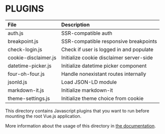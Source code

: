 # PLUGINS

| File                 | Description                              |
|:---------------------|:-----------------------------------------|
| auth.js              | SSR-compatible auth                      |
| breakpoint.js        | SSR-compatible responsive breakpoints    |
| check-login.js       | Check if user is logged in and populate  |
| cookie-disclaimer.js | Initialize cookie disclaimer server-side |
| datetime-picker.js   | Initialize datetime picker component     |
| four-oh-four.js      | Handle nonexistant routes internally     |
| jsonld.js            | Load JSON-LD module                      |
| markdown-it.js       | Initialize markdown-it                   |
| theme-settings.js    | Initialize theme choice from cookie      |

This directory contains Javascript plugins that you want to run before mounting
the root Vue.js application.

More information about the usage of this directory in [the
documentation](https://nuxtjs.org/guide/plugins).
